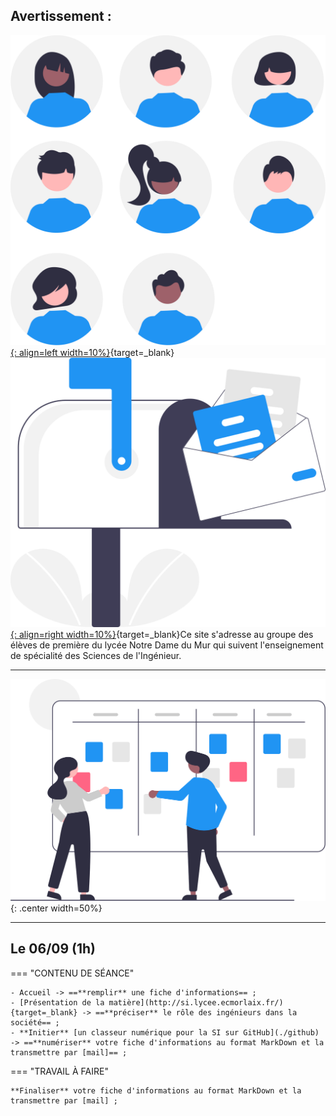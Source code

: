 
## Avertissement :

[![PJ](images/undraw_Team_re_0bfe.svg "# TEAM-1SI-2023-2024"){: align=left width=10%}](){target=_blank}[![PJ](images/undraw_Mailbox_re_dvds.svg "team-1si-20232024@ecmorlaix.fr"){: align=right width=10%}](mailto:){target=_blank}Ce site s'adresse au groupe des élèves de première du lycée Notre Dame du Mur qui suivent l'enseignement de spécialité des Sciences de l'Ingénieur.

<!-- ### Autres liens du groupe :

- [Sharepoint](https://ecmorlaix.sharepoint.com/sites/TEAM-1SI-20212022/Documents%20partages/Forms/AllItems.aspx?CT=1633078246893&RootFolder=%2Fsites%2FTEAM%2D1SI%2D20212022%2FDocuments%20partages%2FGeneral&FolderCTID=0x012000019689D1FEC0FB4E86F4D05CA2B5A0EC){target=_blank}
- [Conversation](https://outlook.office365.com/mail/group/ecmorlaix.fr/team-1si-20212022/email){target=_blank} -->

***

![board](images/undraw_Scrum_board_re_wk7v.svg){: .center width=50%}


[mail]: mailto:eric.madec@ecmorlaix.fr "eric.madec@ecmorlaix.fr"

***
<!-- 
**A LIRE :**

- [ChatGPT : « Non, le métier de développeur informatique n’est pas mort ! ](https://www.nouvelobs.com/opinions/20230321.OBS71149/chatgpt-non-le-metier-de-developpeur-informatique-n-est-pas-mort.html){target=_blank}

- [Sortir de sa zone de confort pour apprendre afin de se réaliser](https://static.wixstatic.com/media/557f79_7cbdd28074e84e4882ec9314f46d5fb0~mv2.jpeg/v1/fill/w_1024,h_768,al_c,q_90/557f79_7cbdd28074e84e4882ec9314f46d5fb0~mv2.webp){target=_blank} ;
     source : <https://www.jeromefrugere.com/post/pourquoi-dit-on-qu-il-faut-se-faire-violence-pour-sortir-de-sa-zone-de-confort>


***
## Du 03/05

=== "CONTENU DE SÉANCE"

    - Correction évaluation schéma cinématique "Casse-écrou" et "Manequin choc piéton" ;
    - Remédiation schéma cinématique ["Coupe-tube"](./SC/coupe_tube.pdf){target=_blank} ;
    - Correction évaluation schéma cinématique ["Imprimante 3D"](https://perso.crans.org/geneau/NewCligne/ressources/PDF/359_%20Sch%c3%a9ma%20cin%c3%a9-%20Imprimante%203D.pdf){target=_blank} ;
    - TD Cinématique Ouvre Porte Basculante :
        - [Figure](./SC/OuvrePorteBasculante/pdf/TDCinematiqueOuvrePorteBasculanteFigure.pdf){target=_blank} 
        - [Questions](./SC/OuvrePorteBasculante/pdf/TDCinematiqueOuvrePorteBasculanteTexte.pdf){target=_blank}
        - [Modèle Onshape](https://cad.onshape.com/documents/6a6416ba4d7a24fd56430c53/w/e2b55095d2588d686a0c1ac8/e/5176f6e2731841f719749df9){target=_blank}
        - [Notice Sprint 550S](./SC/OuvrePorteBasculante/pdf/NoticeSprint550S.pdf){target=_blank}
    - Application au [vélo elliptique](./SU/Velo_elliptique_A.pdf) : ==**Faire** la 1^ère partie pour le 11/05== 


=== "TRAVAIL À FAIRE"

    - Devoir Maison en électricité :
        - [Exercices 8, 9 et 10](https://ericecmorlaix.github.io/1SI_2022-2023/EL/Circuit_Electrique_Exercices_6-12.pdf){target=_blank} ;
        - [Imprimante 3D](https://perso.crans.org/geneau/NewCligne/ressources//PDF/601_Elect%20%20Imprimante%203D.pdf){target=_blank} ;
        - [Lanceur de balle de Pingpong](https://perso.crans.org/geneau/NewCligne/ressources//PDF/603_Elect%20Lanceur%20balle_ping%20pong.pdf){target=_blank} ;
        - [Robot tondeuse](https://perso.crans.org/geneau/NewCligne/ressources/PDF/605_Elect%20Robot%20tondeuse.pdf){target=_blank} ;
    
    - Devoir Maison en programmation :
        - Finir la programmation des objets connectés avec la carte [**QuickPi**](https://quick-pi.org/){target="_blank"} et transmettre un [`notebook.ipynb`](https://nbviewer.org/urls/ericecmorlaix.github.io/1SI_2022-2023/PY/Quick_Pi-Objets_connectes-Parcours_2.ipynb){target=_blank} complété ;
    [:fontawesome-solid-download:](https://ericecmorlaix.github.io/1SI_2022-2023/PY/Quick_Pi-Objets_connectes-Parcours_2.ipynb){ .md-button .md-button--primary}  

    - Réviser et s'entrainer encore pour une évaluation à partir de la page [newecligne/electricité](https://sites.google.com/view/newecligne/electricit%C3%A9){target=_blank} ;


***
## Du 12/04

=== "CONTENU DE SÉANCE"

    - **Faire** les activités du notebook [`Robotique-La_fonction_traiter_en_µPython-BBC_microbit.ipynb`](https://nbviewer.org/urls/ericecmorlaix.github.io/1SI_2022-2023/PY/Robotique-La_fonction_traiter_en_µPython-BBC_microbit.ipynb){target=_blank} ;
    [:fontawesome-solid-download:](https://ericecmorlaix.github.io/1SI_2022-2023/PY/Robotique-La_fonction_traiter_en_µPython-BBC_microbit.ipynb){ .md-button .md-button--primary}

    - **Poursuivre** la programmation des objets connectés avec la carte [**QuickPi**](https://quick-pi.org/){target="_blank"} à partir de la plateforme [**Castor Informatique France-IOI**](https://concours.castor-informatique.fr/){target="_blank"}​ en utilisant votre code personnel pour ce Parcours  ; ==**conserver** progressivement une trace de vos scripts dans un [`notebook.ipynb`](https://nbviewer.org/urls/ericecmorlaix.github.io/1SI_2022-2023/PY/Quick_Pi-Objets_connectes-Parcours_2.ipynb){target=_blank}== ;
    [:fontawesome-solid-download:](https://ericecmorlaix.github.io/1SI_2022-2023/PY/Quick_Pi-Objets_connectes-Parcours_2.ipynb){ .md-button .md-button--primary}
    
    - Activités de projets avec BBC micro:bit :
        - [Bougeons ensemble](./Bougeons_ensemble) ;
        - [Course en cours](https://course-en-cours.com/){target=_blank} ;
        - [RoboFesta](./Epreuve_technique.pdf){target=_blank} ;
        - [Astrolab](){target=_blank} ;    
     
=== "TRAVAIL À FAIRE"

    - Devoir Maison en électricité :
        - [Exercices 8, 9 et 10](https://ericecmorlaix.github.io/1SI_2022-2023/EL/Circuit_Electrique_Exercices_6-12.pdf){target=_blank} ;
        - [Imprimante 3D](https://perso.crans.org/geneau/NewCligne/ressources//PDF/601_Elect%20%20Imprimante%203D.pdf){target=_blank} ;
        - [Lanceur de balle de Pingpong](https://perso.crans.org/geneau/NewCligne/ressources//PDF/603_Elect%20Lanceur%20balle_ping%20pong.pdf){target=_blank} ;
        - [Robot tondeuse](https://perso.crans.org/geneau/NewCligne/ressources/PDF/605_Elect%20Robot%20tondeuse.pdf){target=_blank} ;
    
    - Devoir Maison en programmation :
        - Finir la programmation des objets connectés avec la carte [**QuickPi**](https://quick-pi.org/){target="_blank"} et transmettre un [`notebook.ipynb`](https://nbviewer.org/urls/ericecmorlaix.github.io/1SI_2022-2023/PY/Quick_Pi-Objets_connectes-Parcours_2.ipynb){target=_blank} complété ;
    [:fontawesome-solid-download:](https://ericecmorlaix.github.io/1SI_2022-2023/PY/Quick_Pi-Objets_connectes-Parcours_2.ipynb){ .md-button .md-button--primary}  

    - Réviser et s'entrainer encore pour une évaluation à partir de la page [newecligne/electricité](https://sites.google.com/view/newecligne/electricit%C3%A9){target=_blank} ;

    
***
## Du 05/04

=== "CONTENU DE SÉANCE"

    - Activités de projets :
        - [Bougeons ensemble](./Bougeons_ensemble) ;
        - [Course en cours](https://course-en-cours.com/){target=_blank} ;
        - [RoboFesta](./Epreuve_technique.pdf){target=_blank} ;
        - [Astrolab](){target=_blank} ;

    - **Progresser** en programmation des objets connectés avec la carte [**QuickPi**](https://quick-pi.org/){target="_blank"} :
        - à partir de la plateforme [**Castor Informatique France-IOI**](https://concours.castor-informatique.fr/){target="_blank"}​ en utilisant le code `g9c6nn6f` fourni​​​ pour débuter le **Parcours_2** :
        - ==**notez, transmettez-moi et conservez** votre code personnel pour ce Parcours pour y retourner d'une fois sur l'autre== ;
        - **conserver** progressivement une trace de vos scripts dans un [`notebook.ipynb`](https://nbviewer.org/urls/ericecmorlaix.github.io/1SI_2022-2023/PY/Quick_Pi-Objets_connectes-Parcours_2.ipynb){target=_blank} ;
    [:fontawesome-solid-download:](https://ericecmorlaix.github.io/1SI_2022-2023/PY/Quick_Pi-Objets_connectes-Parcours_2.ipynb){ .md-button .md-button--primary}

    - **Faire** les activités du notebook [`Robotique-La_fonction_traiter_en_µPython-BBC_microbit.ipynb`](https://nbviewer.org/urls/ericecmorlaix.github.io/1SI_2022-2023/PY/Robotique-La_fonction_traiter_en_µPython-BBC_microbit.ipynb){target=_blank} ;
    [:fontawesome-solid-download:](https://ericecmorlaix.github.io/1SI_2022-2023/PY/Robotique-La_fonction_traiter_en_µPython-BBC_microbit.ipynb){ .md-button .md-button--primary}
     
=== "TRAVAIL À FAIRE"

    - **Faire** la [mise à jour d'Obsidian pour découvrir les canvas](https://ericecmorlaix.github.io/adn-Tutoriel_Obsidian/7-Options_Plugins/#canvas){target=_blank} ;
    - Réviser et s'entrainer pour une évaluation à partir de la page [newecligne/electricité](https://sites.google.com/view/newecligne/electricit%C3%A9){target=_blank} ;
    - **Faire** les exercices [Circuits_Electriques_Exercices_6-12.pdf](https://ericecmorlaix.github.io/1SI_2022-2023/EL/Circuit_Electrique_Exercices_6-12.pdf){target=_blank} ;


***
***
## Du 17 au 24/03

=== "CONTENU DE SÉANCE"

    - Activités de projets :
        - [Bougeons ensemble](./Bougeons_ensemble) ;
        - [Course en cours](https://course-en-cours.com/){target=_blank} ;
        - [RoboFesta](./Epreuve_technique.pdf){target=_blank} ;
        - [Astrolab](){target=_blank} ;

    - **Progresser** en programmation des objets connectés avec la carte [**QuickPi**](https://quick-pi.org/){target="_blank"} :
        - à partir de la plateforme [**Castor Informatique France-IOI**](https://concours.castor-informatique.fr/){target="_blank"}​ en utilisant le code `g9c6nn6f` fourni​​​ pour débuter le **Parcours_2** :
        - ==**notez, transmettez-moi et conservez** votre code personnel pour ce Parcours pour y retourner d'une fois sur l'autre== ;
        - **conserver** progressivement une trace de vos scripts dans un [`notebook.ipynb`](https://nbviewer.org/urls/ericecmorlaix.github.io/1SI_2022-2023/PY/Quick_Pi-Objets_connectes-Parcours_2.ipynb){target=_blank} ;
    [:fontawesome-solid-download:](https://ericecmorlaix.github.io/1SI_2022-2023/PY/Quick_Pi-Objets_connectes-Parcours_2.ipynb){ .md-button .md-button--primary}

    - **Lire** [Circuits_Electriques-Introduction.pdf](./EL/Circuits_Electriques-Introduction.pdf){target=_blank}  et **Faire** les activités du notebook [`Circuit_Electrique.ipynb`](https://nbviewer.org/urls/ericecmorlaix.github.io/1SI_2022-2023/EL/Circuit_Electrique.ipynb){target=_blank} ;
    [:fontawesome-solid-download:](https://ericecmorlaix.github.io/1SI_2022-2023/EL/Circuit_Electrique.ipynb){ .md-button .md-button--primary}
     
=== "TRAVAIL À FAIRE"

    - **Faire** la [mise à jour d'Obsidian pour découvrir les canvas](https://ericecmorlaix.github.io/adn-Tutoriel_Obsidian/7-Options_Plugins/#canvas){target=_blank} ;
    - Réviser et s'entrainer pour une évaluation à partir de la page [newecligne/electricité](https://sites.google.com/view/newecligne/electricit%C3%A9){target=_blank} ;
    - **Faire** les exercices [Circuits_Electriques_Exercices_6-12.pdf](https://ericecmorlaix.github.io/1SI_2022-2023/EL/Circuit_Electrique_Exercices_6-12.pdf){target=_blank} ;


***
## Du 09/03

=== "CONTENU DE SÉANCE"

    - Activités de projets :
        - [Bougeons ensemble](./Bougeons_ensemble) ;
        - [Course en cours](https://course-en-cours.com/){target=_blank} ;
        - [RoboFesta](./Epreuve_technique.pdf){target=_blank} ;    

=== "TRAVAIL À FAIRE"

    - **Faire** la [mise à jour d'Obsidian pour découvrir les canvas](https://ericecmorlaix.github.io/adn-Tutoriel_Obsidian/7-Options_Plugins/#canvas){target=_blank} ;

***
## Le 08/03

=== "CONTENU DE SÉANCE"

    - Evaluation sur la modélisation des liaisons cinématiques ;    

=== "TRAVAIL À FAIRE"

    - **Faire** la [mise à jour d'Obsidian pour découvrir les canvas](https://ericecmorlaix.github.io/adn-Tutoriel_Obsidian/7-Options_Plugins/#canvas){target=_blank} ;

***
## Le 03/03

=== "CONTENU DE SÉANCE"

    - Evaluation sur la programmation en Python ;    

=== "TRAVAIL À FAIRE"

    - **Se préparer** pour une évaluation sur la modélisation des liaisons cinématiques pour le 08/03 ;
    - **Faire** la [mise à jour d'Obsidian pour découvrir les canvas](https://ericecmorlaix.github.io/adn-Tutoriel_Obsidian/7-Options_Plugins/#canvas){target=_blank} ;

***
## Les 01 et 02/03

=== "CONTENU DE SÉANCE"

    - Synthèse finale du parcours_1 de la programmation de la carte [**QuickPi**](https://amazon.quick-pi.org/){target="_blank"} ;
    - Correction des shémas cinématiques du [TP_Scie_Sauteuse](./SC/TP_Modelisation_Cinematique_Scie_Sauteuse.pdf){target=_blank} ;
    - Correction d'exercices de la page [schéma cinématique](https://sites.google.com/view/newecligne/m%C3%A9canique/mod%C3%A9lisation#h.7lox99tb9kg1){target=_blank} ;
    - Projets...
    - Participation aux [activités d'escape game pour l'accueil des troisièmes](https://ericecmorlaix.github.io/accueil_3/){target=_blank} le 02/03 ;    

=== "TRAVAIL À FAIRE"

    - **Se préparer** pour une évaluation sur la programmation en Python pour le 03/03 et la modélisation des liaisons cinématiques pour le 08/03 ;
    - **Faire** la [mise à jour d'Obsidian pour découvrir les canvas](https://ericecmorlaix.github.io/adn-Tutoriel_Obsidian/7-Options_Plugins/#canvas){target=_blank} ;    

***
## Du 01/02

=== "CONTENU DE SÉANCE"

    - Synthèse partielle du parcours_1 de la programmation de la carte [**QuickPi**](https://amazon.quick-pi.org/){target="_blank"} ;
    - Modélisation cinématique des mécanismes :
        - [TD_Serre_Joint](./SC/TD_Modelisation_Cinematique_Serre_Joint.pdf){target=_blank} à partir de la maquette [Serre_Joint_3D](./SC/Serre joint a pompe.zip) ;
        - [TP_Scie_Sauteuse](./SC/TP_Modelisation_Cinematique_Scie_Sauteuse.pdf){target=_blank} à partir de la maquette [Scie Sauteuse ERM](./SC/Scie Sauteuse ERM.zip) ;

    - **Faire** les exercices de la page [schéma cinématique](https://sites.google.com/view/newecligne/m%C3%A9canique/mod%C3%A9lisation#h.7lox99tb9kg1){target=_blank} ;    

=== "TRAVAIL À FAIRE"

    - **Finir** les exercices de la page [schéma cinématique](https://sites.google.com/view/newecligne/m%C3%A9canique/mod%C3%A9lisation#h.7lox99tb9kg1){target=_blank} ;
    - **Poursuivre** la programmation de la carte [**QuickPi**](https://amazon.quick-pi.org/){target="_blank"} avec votre code personnel et **conserver** progressivement une trace de vos scripts dans un [`notebook.ipynb`](https://nbviewer.org/urls/ericecmorlaix.github.io/1SI_2022-2023/PY/Quick_Pi-Objets_connectes-Parcours_1.ipynb){target=_blank} ;
    [:fontawesome-solid-download:](https://ericecmorlaix.github.io/1SI_2022-2023/PY/Quick_Pi-Objets_connectes-Parcours_1.ipynb){ .md-button .md-button--primary} ;


***
## Les 26 et 27/01

=== "CONTENU DE SÉANCE"

    - Synthèse du [tableau des liaisons cinématiques](./SC/Tableau_des_Liaisons.pdf){target=_blank} et des assemblages équivalents sur OneShape [Liaisons_Complet](https://cad.onshape.com/documents/1982af944ddb00c206b97fd0/w/3c5af1718bffce6303b4aa9b/e/d7b31fab5f11622c6ca5f655?renderMode=0&uiState=61e57fcb1e79c93d00f48bdf){target=_blank} ;

    - **Lire** le cours et **faire** les exercices de la page [schéma cinématique](https://sites.google.com/view/newecligne/m%C3%A9canique/mod%C3%A9lisation#h.7lox99tb9kg1){target=_blank} ;

    - **S'initier** à la programmation des objets connectés avec la carte [**QuickPi**](https://quick-pi.org/){target="_blank"} :
        - à partir de la plateforme [**Castor Informatique France-IOI**](https://concours.castor-informatique.fr/){target="_blank"}​ en utilisant le code `fd48mmy5` fourni​​​ pour débuter le **Parcours_1** ;
        - **regardez** la [vidéo de prise en main de l'interface](https://web.microsoftstream.com/video/3d15c5a0-a510-4553-a45c-892de0227100){target="_blank"} ;
        - ==**notez, transmettez-moi et conservez** votre code personnel pour ce Parcours pour y retourner d'une fois sur l'autre== ;

=== "TRAVAIL À FAIRE"

    - **Finir** les exercices [contacts](https://perso.crans.org/geneau/NewCligne/ressources/contact_exo.html){target=_blank} et [liaisons](https://perso.crans.org/geneau/NewCligne/ressources/liaison_exo.html){target=_blank}
    - **Poursuivre** la programmation de la carte [**QuickPi**](https://amazon.quick-pi.org/){target="_blank"} avec votre code personnel et **conserver** progressivement une trace de vos scripts dans un [`notebook.ipynb`](https://nbviewer.org/urls/ericecmorlaix.github.io/1SI_2022-2023/PY/Quick_Pi-Objets_connectes-Parcours_1.ipynb){target=_blank} ;
    [:fontawesome-solid-download:](https://ericecmorlaix.github.io/1SI_2022-2023/PY/Quick_Pi-Objets_connectes-Parcours_1.ipynb){ .md-button .md-button--primary} ;

***
## Les 18 et 25/01

=== "CONTENU DE SÉANCE"

    - Modélisation cinématique des mécanismes, [les liaisons](./SC/FC_Modelisation_Cinematique-les_liaisons.pdf){target=_blank} :
    
        - **Compléter** le [tableau des liaisons cinématiques](./SC/Tableau_des_Liaisons_à_compléter.pdf){target=_blank} à partir des vidéos de la playlist [Liaisons](https://youtube.com/playlist?list=PLbgyzlFvLKk2_oAjSikC8i2qf4JqE8A7r){target=_blank} et des cours du site [NEWECLIGNE](https://sites.google.com/view/newecligne/m%C3%A9canique/mod%C3%A9lisation){target=_blank} concernant les [contacts](https://docs.google.com/presentation/d/e/2PACX-1vSZ-0bSgMVY0jn7jnZsSwrG4Fnxgquoe-UFWLtxLezknVQ1daFrILxLiXhOLIj2ry_x3c-lMH3L-Sgy/pub?start=false&loop=false&delayms=60000&slide=id.p){target=_blank} et les [liaisons](https://docs.google.com/presentation/d/e/2PACX-1vQImG_3mGTzPloqeHZ6yebrBvQ9OFDDH0EJ6ntr5kC39dfuxKIvysbVWn-JGwdRRbEmDKoDwCQXKryj/pub?start=false&loop=false&delayms=60000&slide=id.p){target=_blank} ;

        - **Copier** le document Onshape [Liaisons](https://cad.onshape.com/documents/bdb0077e0fd32049b04b87f6/w/49b5b364a55394ba411ac26b/e/e45c2be32f93d5c667ef864a){target=_blank} et y **créer** des assemblages représentatifs des différentes liaisons...
        

=== "TRAVAIL À FAIRE"

    - Finir et transmettre l'exercice du [SUNSEARIDER](https://drive.google.com/file/d/11DvcejD6VCThwMBjk6GuaUQ-nUr2EHBi/view?pli=1){target=_blank};

    - **Faire** les exercices [contacts](https://perso.crans.org/geneau/NewCligne/ressources/contact_exo.html){target=_blank} et [liaisons](https://perso.crans.org/geneau/NewCligne/ressources/liaison_exo.html){target=_blank}

***
## Le 04/01

=== "CONTENU DE SÉANCE"
   
    - Retour sur les exercices d'énergétique à remettre et réalisation dans Obsidian avec le module complémentaire [Spaced Repetition](obsidian://show-plugin?id=obsidian-spaced-repetition)  de [flashcards partagées](https://codimd.apps.education.fr/vU39nL_3SeqhoRY7ewiBtg){target=_blank} pour se préparer à une évaluation...   

    - [mini-projet "Modeliser_ma_rue"](Modeliser_ma_rue/) : point d'étape du sprint 1, précisions de contraintes dimensionnelles des portes et fenêtres puis reprise en équipe du sprint 1 pour valider le test qu'un assemblage d'immeubles pris dans chaque équipe constitue une rue probable ;
   

=== "TRAVAIL À FAIRE"

    - Rendre les [exercices supplémentaires sur les principales puissances](./CP/Les_principales_puissances-Exercices_supplementaires.pdf){target=_blank} et l'[application au robot Camper Trolley](./CP/Les_principales_puissances-Exercice_2.pdf){target=_blank} + [Camper_DT1.pdf](./CP/Camper_DT1.pdf){target=_blank} ;

    - Poursuivre l'apprentissage du cours sur l'énergétique et faire les exercices du site [NEWECLIGNE](https://sites.google.com/view/newecligne/%C3%A9nerg%C3%A9tique){target=_blank} en particulier le [robot effibot](https://drive.google.com/file/d/106LSiFfObqF0QtIhmWBJHsZEOc9YGsXV/view){target=_blank}, la [pergolas bioclimatique](https://drive.google.com/file/d/1-R9vLaA3q4cYdeRRvD2e45aeeJE_ZkPR/view){target=_blank} et le [SUNSEARIDER](https://drive.google.com/file/d/11DvcejD6VCThwMBjk6GuaUQ-nUr2EHBi/view?pli=1){target=_blank};
    
***
## Le 08/12

=== "CONTENU DE SÉANCE"
   
    - [mini-projet "Modeliser_ma_rue"](Modeliser_ma_rue/) : synthèse du sprint 0, prise en main du workflow ;
    - **Finir** l'[application au robot Camper Trolley](./CP/Les_principales_puissances-Exercice_2.pdf){target=_blank} + [Camper_DT1.pdf](./CP/Camper_DT1.pdf){target=_blank} ;

=== "TRAVAIL À FAIRE"

    - Faire les [exercices supplémentaires sur les principales puissances](./CP/Les_principales_puissances-Exercices_supplementaires.pdf){target=_blank} ;
    - Poursuivre l'apprentissage du cours sur l'énergétique et faire les exercices du site [NEWECLIGNE](https://sites.google.com/view/newecligne/%C3%A9nerg%C3%A9tique){target=_blank} ;
    
***
## Du 01 au 07/12

=== "CONTENU DE SÉANCE"

    - **Finir** l'[application au robot Camper Trolley](./CP/Les_principales_puissances-Exercice_2.pdf){target=_blank} + [Camper_DT1.pdf](./CP/Camper_DT1.pdf){target=_blank} ;
    - [mini-projet "Modeliser_ma_rue"](Modeliser_ma_rue/) ;

=== "TRAVAIL À FAIRE"

    - Faire les [exercices supplémentaires sur les principales puissances](./CP/Les_principales_puissances-Exercices_supplementaires.pdf){target=_blank} ;
    - Poursuivre l'apprentissage du cours sur l'énergétique et faire les exercices du site [NEWECLIGNE](https://sites.google.com/view/newecligne/%C3%A9nerg%C3%A9tique){target=_blank} ;
    
***
## Le 30/11

=== "CONTENU DE SÉANCE"

    - Corrections et bilan du trimestre...
    - **Finir** l'[application au robot Camper Trolley](./CP/Les_principales_puissances-Exercice_2.pdf){target=_blank} + [Camper_DT1.pdf](./CP/Camper_DT1.pdf){target=_blank} ;
    - [mini-projet "Modeliser_ma_rue"](Modeliser_ma_rue/) ;

=== "TRAVAIL À FAIRE"

    - Faire les [exercices supplémentaires sur les principales puissances](./CP/Les_principales_puissances-Exercices_supplementaires.pdf){target=_blank} ;
    - Poursuivre l'apprentissage du cours sur l'énergétique et faire les exercices du site [NEWECLIGNE](https://sites.google.com/view/newecligne/%C3%A9nerg%C3%A9tique){target=_blank} ;
    
***
## Le 25/11

=== "CONTENU DE SÉANCE"

    - Relire le [cours sur les principales puissances](./CP/Les_principales_puissances-Cours.pdf){target=_blank} et lire le document ressource sur [l'énergie chimique](./CP/Les_principales_puissances-Exercice_2-Document_ressources.pdf){target=_blank} pour faire l'[application au robot Camper Trolley](./CP/Les_principales_puissances-Exercice_2.pdf){target=_blank} + [Camper_DT1.pdf](./CP/Camper_DT1.pdf){target=_blank} ;

=== "TRAVAIL À FAIRE"

    - Explorer d'avantage [les fonctionnalités de l'application multiplateforme Obsidian](https://ericecmorlaix.github.io/adn-Tutoriel_Obsidian/){target=_blank} ;    
    - Rechercher qui est Jean-Marc JANCOVICI ? Quelle est son actualité ? Quelles sont ses thèses ? Fait-il l'unanimité ? -> ==Réaliser une note littéraire dans Obsidian== ;    
    - Faire les [exercices supplémentaires sur les principales puissances](./CP/Les_principales_puissances-Exercices_supplementaires.pdf){target=_blank} ;
    
***
## Le 24/11

=== "CONTENU DE SÉANCE"

    - Evaluation sur **Energie-Puissance-Rendement** ;

=== "TRAVAIL À FAIRE"

    - Explorer d'avantage [les fonctionnalités de l'application multiplateforme Obsidian](https://ericecmorlaix.github.io/adn-Tutoriel_Obsidian/){target=_blank} ;    
    - Rechercher qui est Jean-Marc JANCOVICI ? Quelle est son actualité ? Quelles sont ses thèses ? Fait-il l'unanimité ? -> ==Réaliser une note littéraire dans Obsidian== ;    
    - Faire les [exercices supplémentaires sur les principales puissances](./CP/Les_principales_puissances-Exercices_supplementaires.pdf){target=_blank} ;

***
## Le 23/11

=== "CONTENU DE SÉANCE"

    - Correction de l'étude d'un [mini-compresseur](./CP/Les_principales_puissances-Exercice_Mini-Compresseur.pdf){target=_blank} en observant le système et sa [maquette numérique](./CP/mini-compresseur.zip) -> ==Réaliser un schéma de la chaine de puissance présentant les grandeurs d'efforts/flux et leurs unités avec Escalidraw dans Obsidian== ;
    
=== "TRAVAIL À FAIRE"

    - Explorer d'avantage [les fonctionnalités de l'application multiplateforme Obsidian](https://ericecmorlaix.github.io/adn-Tutoriel_Obsidian/){target=_blank} ;    
    - Rechercher qui est Jean-Marc JANCOVICI ? Quelle est son actualité ? Quelles sont ses thèses ? Fait-il l'unanimité ? -> ==Réaliser une note littéraire dans Obsidian== ;
    - Se préparer pour une évaluation sur **Energie-Puissance-Rendement** ;
    - Faire les [exercices supplémentaires sur les principales puissances](./CP/Les_principales_puissances-Exercices_supplementaires.pdf){target=_blank} ;

***

## Le 18/11

=== "CONTENU DE SÉANCE"

    - Lire le [cours sur les principales puissances](./CP/Les_principales_puissances-Cours.pdf){target=_blank} et appliquer à l'étude d'un [mini-compresseur](./CP/Les_principales_puissances-Exercice_Mini-Compresseur.pdf){target=_blank} en observant le système et sa [maquette numérique](./CP/mini-compresseur.zip) ;

=== "TRAVAIL À FAIRE"

    - Explorer d'avantage [les fonctionnalités de l'application multiplateforme Obsidian](https://ericecmorlaix.github.io/adn-Tutoriel_Obsidian/){target=_blank} ;    
    - Rechercher qui est Jean-Marc JANCOVICI ? Quelle est son actualité ? Quelles sont ses thèses ? Fait-il l'unanimité ?
    - Faire les [exercices supplémentaires sur les principales puissances](./CP/Les_principales_puissances-Exercices_supplementaires.pdf){target=_blank}

***
## Le 17/11

=== "CONTENU DE SÉANCE"

    - Correction de l'[exercice 7](./CP/Les différentes formes d'énergie - exercices - Sujet.pdf){target=_blank} -> ==Réaliser le schéma avec Escalidraw dans Obsidian== ;

=== "TRAVAIL À FAIRE"

    - Explorer d'avantage [les fonctionnalités de l'application multiplateforme Obsidian](https://ericecmorlaix.github.io/adn-Tutoriel_Obsidian/){target=_blank} ;    
    - Rechercher qui est Jean-Marc JANCOVICI ? Quelle est son actualité ? Quelles sont ses thèses ? Fait-il l'unanimité ?

***
## Le 16/11

=== "CONTENU DE SÉANCE"

    - Lire le [cours sur les différentes formes d'énergie](./CP/Les différentes formes d'énergie - Cours.pdf){target=_blank}  et faire les [exercices](./CP/Les différentes formes d'énergie - exercices - Sujet.pdf){target=_blank} ;

=== "TRAVAIL À FAIRE"

    - Explorer d'avantage [les fonctionnalités de l'application multiplateforme Obsidian](https://ericecmorlaix.github.io/adn-Tutoriel_Obsidian/){target=_blank} ;
    - Finir les [exercices](./CP/Les différentes formes d'énergie - exercices - Sujet.pdf){target=_blank} ;
    - Rechercher qui est Jean-Marc JANCOVICI ? Quelle est son actualité ? Quelles sont ses thèses ? Fait-il l'unanimité ?

***
## Les 09 et 10/11

=== "CONTENU DE SÉANCE"

    - Synthèse et correction des exercices du TAF :
        - [Ex1- Lecture d'un logigramme européen](./CI/Ex1-Lecture_d_un_logigramme_europeen.pdf){target=_blank} ;
        - [Ex2- Lecture d'une table de vérité](./CI/Ex2-Lecture_table_de_verite.pdf){target=_blank} (+ présentation tableau de [Karnaugh](https://www.positron-libre.com/cours/electronique/logique-combinatoire/tableau-karnaugh/tableau-karnaugh.php){target=_blank});
        - [Ex3- Construire un logigramme hétérogène américain.pdf](./CI/Ex3-Construire_un_logigramme_heterogene_americain.pdf){target=_blank} ;
        - [Ex4- Construire une table de vérité](./CI/Ex4-Construire_une_table_de_verite.pdf){target=_blank} ;
    - Evaluation sur les fonctions logiques de la chaine d'information ;
    - Présentation d'un [tutoriel pour l'application multiplateforme Obsidian](https://ericecmorlaix.github.io/adn-Tutoriel_Obsidian/){target=_blank} -> ==Avec l'aide de ShortCut d'automatisation [Capter idée](https://www.icloud.com/shortcuts/40a6686913734aaca605dc1081791336) et [Partager Média](https://www.icloud.com/shortcuts/6285c561258343bfb06b6b58a1956258) collecter des données sur une note du jour dans votre coffre d'Obsidian localisé sur votre iPad== ;

=== "TRAVAIL À FAIRE"

    - Explorer d'avantage [les fonctionnalités de l'application multiplateforme Obsidian](https://ericecmorlaix.github.io/adn-Tutoriel_Obsidian/){target=_blank}
    
    - **Finir** l'expérimentation des [Fonctions_Logiques-Exercice_Leve_Vitre_Electrique.ipynb](https://nbviewer.org/urls/ericecmorlaix.github.io/1SI_2022-2023/CI/Fonctions_Logiques-Exercice_Leve_Vitre_Electrique.ipynb){target="_blank"} : ==**Convertir** le `notebook.ipynb` de Carnets complété en `note.md` d'Obsidian et   les **transmettre** par [mail]==.
    [:fontawesome-solid-download: Télécharger le notebook de l'exercice d'application](https://ericecmorlaix.github.io/1SI_2022-2023/CI/Fonctions_Logiques-Exercice_Leve_Vitre_Electrique.ipynb){ .md-button .md-button--primary }

***
## Les 13, 14/10 : (1h x 2)

=== "CONTENU DE SÉANCE"

    - Synthèse de [Logique de la chaine d'information](https://nbviewer.org/urls/ericecmorlaix.github.io/1SI_2022-2023/CI/Fonctions_Logiques-Suite.ipynb){target="_blank"} ->==**Décrire** la logique d'un Va & Vient...== ;
    [:fontawesome-solid-download: Télécharger le notebook du cours](https://nbviewer.org/urls/ericecmorlaix.github.io/1SI_2022-2023/CI/Fonctions_Logiques-Suite.ipynb){ .md-button .md-button--primary }

    - **Expérimenter** [Fonctions_Logiques-Exercice_Leve_Vitre_Electrique.ipynb](https://nbviewer.org/urls/ericecmorlaix.github.io/1SI_2022-2023/CI/Fonctions_Logiques-Exercice_Leve_Vitre_Electrique.ipynb){target="_blank"} et le **transmettre** par [mail].
    [:fontawesome-solid-download: Télécharger le notebook de l'exercice d'application](https://ericecmorlaix.github.io/1SI_2022-2023/CI/Fonctions_Logiques-Exercice_Leve_Vitre_Electrique.ipynb){ .md-button .md-button--primary }

    - Découverte de l'application multiplateforme [Obsidian](https://obsidian.md/){target=_blank}

    <iframe width="560" height="315" src="https://www.youtube-nocookie.com/embed/WRkvdtm7ybw" title="YouTube video player" frameborder="0" allow="accelerometer; autoplay; clipboard-write; encrypted-media; gyroscope; picture-in-picture" allowfullscreen></iframe>

    <iframe width="560" height="315" src="https://www.youtube-nocookie.com/embed/videoseries?list=PL8bMNHR1PpLgkSs5-Bg6icsdxPGsklzai" title="YouTube video player" frameborder="0" allow="accelerometer; autoplay; clipboard-write; encrypted-media; gyroscope; picture-in-picture" allowfullscreen></iframe>

=== "TRAVAIL À FAIRE"
    
    - **Poursuivre** [Fonctions_Logiques-Exercice_Leve_Vitre_Electrique.ipynb](https://nbviewer.org/urls/ericecmorlaix.github.io/1SI_2022-2023/CI/Fonctions_Logiques-Exercice_Leve_Vitre_Electrique.ipynb){target="_blank"} et le **transmettre** par [mail].
    [:fontawesome-solid-download: Télécharger le notebook de l'exercice d'application](https://ericecmorlaix.github.io/1SI_2022-2023/CI/Fonctions_Logiques-Exercice_Leve_Vitre_Electrique.ipynb){ .md-button .md-button--primary }

    - Se préparer pour une ==évaluation sur les fonctions logiques pour le 21/10== en faisant les exercices d'entrainement supplémentaires :
        - [Ex1- Lecture d'un logigramme européen](./CI/Ex1-Lecture_d_un_logigramme_europeen.pdf){target=_blank} ;
        - [Ex2- Lecture d'une table de vérité](./CI/Ex2-Lecture_table_de_verite.pdf){target=_blank} ;
        - [Ex3- Construire un logigramme hétérogène américain.pdf](./CI/Ex3-Construire_un_logigramme_heterogene_americain.pdf){target=_blank} ;
        - [Ex4- Construire une table de vérité](./CI/Ex4-Construire_une_table_de_verite.pdf){target=_blank} ;

***

## Le 12/10 : (2h)

=== "CONTENU DE SÉANCE"

    - Poursuite de [Logique de la chaine d'information](https://nbviewer.org/urls/ericecmorlaix.github.io/1SI_2022-2023/CI/Fonctions_Logiques-Suite.ipynb){target="_blank"} ->==**Décrire** la logique d'un Va & Vient...== ;
    [:fontawesome-solid-download: Télécharger le notebook du cours](https://nbviewer.org/urls/ericecmorlaix.github.io/1SI_2022-2023/CI/Fonctions_Logiques-Suite.ipynb){ .md-button .md-button--primary }

=== "TRAVAIL À FAIRE"
    
    - **Poursuivre** [Fonctions_Logiques-Exercice_Leve_Vitre_Electrique.ipynb](https://nbviewer.org/urls/ericecmorlaix.github.io/1SI_2022-2023/CI/Fonctions_Logiques-Exercice_Leve_Vitre_Electrique.ipynb){target="_blank"} et le **transmettre** par [mail].
    [:fontawesome-solid-download: Télécharger le notebook de l'exercice d'application](https://ericecmorlaix.github.io/1SI_2022-2023/CI/Fonctions_Logiques-Exercice_Leve_Vitre_Electrique.ipynb){ .md-button .md-button--primary }
***

## Le 07/10 : (1h)

=== "CONTENU DE SÉANCE"

    - Correction de l'évaluation en analyse fonctionnelle SYSML + [numération et codage de l'information](https://nbviewer.org/urls/ericecmorlaix.github.io/1SI_2022-2023/CI/Correction_Evaluation_Numeration.ipynb) [:fontawesome-solid-download: Télécharger le notebook de l'exercice d'application](https://ericecmorlaix.github.io/1SI_2022-2023/CI/Correction_Evaluation_Numeration.ipynb){ .md-button .md-button--primary } ;

    - Correction des questions du notebook [Fonctions_Logiques-Google_doodle.ipynb](https://nbviewer.org/urls/ericecmorlaix.github.io/1SI_2022-2023/CI/Fonctions_Logiques-Google_doodle.ipynb){target="_blank"} ;

    - Poursuite de [Logique de la chaine d'information](https://nbviewer.org/urls/ericecmorlaix.github.io/1SI_2022-2023/CI/Fonctions_Logiques-Suite.ipynb){target="_blank"} ->==**Décrire** la logique d'un Va & Vient...== ;
    [:fontawesome-solid-download: Télécharger le notebook du cours](https://ericecmorlaix.github.io/1SI_2022-2023/CI/Fonctions_Logiques-Suite.ipynb){ .md-button .md-button--primary }

=== "TRAVAIL À FAIRE"
    
    - **Commencer** [Fonctions_Logiques-Exercice_Leve_Vitre_Electrique.ipynb](https://nbviewer.org/urls/ericecmorlaix.github.io/1SI_2022-2023/CI/Fonctions_Logiques-Exercice_Leve_Vitre_Electrique.ipynb){target="_blank"} et le **transmettre** par [mail].
    [:fontawesome-solid-download: Télécharger le notebook de l'exercice d'application](https://ericecmorlaix.github.io/1SI_2022-2023/CI/Fonctions_Logiques-Exercice_Leve_Vitre_Electrique.ipynb){ .md-button .md-button--primary }

***

## Du 29/09 au 06/10  : (1h x2 + 2h)

=== "CONTENU DE SÉANCE"

    - **Faire** les activités pratiques du notebook [Logique de la chaine d'information](https://nbviewer.org/urls/ericecmorlaix.github.io/1SI_2022-2023/CI/Fonctions_Logiques-Initial.ipynb){target="_blank"} ->==**Décrire** la logique d'un Va & Vient...== ;
    [:fontawesome-solid-download: Télécharger le notebook du cours](https://ericecmorlaix.github.io/1SI_2022-2023/CI/Fonctions_Logiques-Initial.ipynb){ .md-button .md-button--primary }

=== "TRAVAIL À FAIRE"
    
    - **Répondre** aux questions du notebook [Fonctions_Logiques-Google_doodle.ipynb](https://nbviewer.org/urls/ericecmorlaix.github.io/1SI_2022-2023/CI/Fonctions_Logiques-Google_doodle.ipynb){target="_blank"} et le **transmettre** par [mail].
    [:fontawesome-solid-download: Télécharger le notebook de l'exercice d'application](https://ericecmorlaix.github.io/1SI_2022-2023/CI/Fonctions_Logiques-Google_doodle.ipynb){ .md-button .md-button--primary }

***
## Le 28/09 : (2h)

=== "CONTENU DE SÉANCE"

    - Evaluation en analyse fonctionnelle SYSML + numération et codage de l'information ;

    - [Logique de la chaine d'information](https://nbviewer.org/urls/ericecmorlaix.github.io/1SI_2022-2023/CI/Fonctions_Logiques-Initial.ipynb){target="_blank"} ->==**Décrire** la logique d'un Va & Vient...== ;
    [:fontawesome-solid-download: Télécharger le notebook du cours](https://ericecmorlaix.github.io/1SI_2022-2023/CI/Fonctions_Logiques-Initial.ipynb){ .md-button .md-button--primary }

=== "TRAVAIL À FAIRE"
    
    - **Répondre** aux questions du notebook [Fonctions_Logiques-Google_doodle.ipynb](https://nbviewer.org/urls/ericecmorlaix.github.io/1SI_2022-2023/CI/Fonctions_Logiques-Google_doodle.ipynb){target="_blank"} et le **transmettre** par [mail].
    [:fontawesome-solid-download: Télécharger le notebook de l'exercice d'application](https://ericecmorlaix.github.io/1SI_2022-2023/CI/Fonctions_Logiques-Google_doodle.ipynb){ .md-button .md-button--primary }


***
## Du 21 au 23/09 : (2h + 2x1h)

=== "CONTENU DE SÉANCE"

    - Correction du travail demandé... ;
    - Focus sur la [chaine d'information, notion de numération](https://nbviewer.org/urls/ericecmorlaix.github.io/1SI_2022-2023/CI/ChaineInformation-Numeration.ipynb){target="_blank"} ->==**Faire** les exercices de conversion...== ;
    [:fontawesome-solid-download: Télécharger le notebook du cours](https://ericecmorlaix.github.io/1SI_2022-2023/CI/ChaineInformation-Numeration.ipynb){ .md-button .md-button--primary }

=== "TRAVAIL À FAIRE"
    
    - **Finir** les exercices de conversion ;
    - **_Se préparer pour une évaluation en analyse fonctionnelle SYSML + numération et codage de l'information pour le mercredi 28/09_**

***
## Du 14 au 16/09 : (2h + 2x1h)

=== "CONTENU DE SÉANCE"

    - Cours [Analyse Fontionn​elle Interne​​](https://nbviewer.org/github/ericECmorlaix/1SI_2022-2023/blob/main/docs/AF/OutilsAnalyseFonctionnelleInterne.ipynb){target=_blank​} -> ==**découvrir** plus avant le SysML et l'outil de dessin vectoriel​​ [Draw.io - Diagrams.net](https://www.diagrams.net/){target=_blank} ;==  
    [:fontawesome-solid-download: Télécharger le notebook du cours](https://ericecmorlaix.github.io/1SI_2022-2023/AF/OutilsAnalyseFonctionnelleInterne.ipynb){ .md-button .md-button--primary } 

    - **Réviser** les notions de SYSML sur le site [NewEcligne](https://sites.google.com/view/newecligne/sysml){target=_blank} ;
    
    - **Explorer** plus avant des fonctionnalités des [Notebook Jupyter](./notebook)


=== "TRAVAIL À FAIRE"

    **Finir** sur drawio un dessin présentant les chaines d'information et de puissance de la bouilloire avec [l'application Draw.io - Diagrams.net](https://app.diagrams.net/){:target="_blank"} puis l'**insérer** dans une cellule​ markdown de votre notebook du cours [Analyse Fontionn​elle Interne​​](https://nbviewer.org/github/ericECmorlaix/1SI_2022-2023/blob/main/docs/AF/OutilsAnalyseFonctionnelleInterne.ipynb){target=_blank}​ et le **transmettre** par [mail].

    - **Réviser** les notions de SYSML sur le site [NewEcligne](https://sites.google.com/view/newecligne/sysml){target=_blank} ;
    
    - **Explorer** plus avant des fonctionnalités des [Notebook Jupyter](./notebook)

*** 
## Les 08 et 09/09 : (2x1h)

=== "CONTENU DE SÉANCE"

    - **Finir** la mise en place de [votre classeur numérique pour la SI sur GitHub](./github) -> ==**Reprendre** depuis un des PC du labo de SI via GitPod dans l'environnement de Visual Studio Code et en utilisant des notebook jupyter== ;

    - Cours [Analyse Fontionn​elle Externe​​](https://nbviewer.org/github/ericECmorlaix/1SI_2022-2023/blob/main/docs/AF/OutilsAnalyseFonctionnelleExterne.ipynb){target=_blank​} -> ==**découvrir** le SysML et l'outil de dessin vectoriel​​ [Draw.io - Diagrams.net](https://www.diagrams.net/){target=_blank} ;==  
    [:fontawesome-solid-download: Télécharger le notebook du cours](https://ericecmorlaix.github.io/1SI_2022-2023/AF/OutilsAnalyseFonctionnelleExterne.ipynb){ .md-button .md-button--primary } 


=== "TRAVAIL À FAIRE"

    **Reproduire** le diagramme des cas d'utilisation de la bouilloire avec [l'application Draw.io - Diagrams.net](https://app.diagrams.net/){:target="_blank"} puis l'**insérer** dans une cellule​ markdown de votre notebook du cours [Analyse Fontionn​elle Externe​​](https://nbviewer.org/github/ericECmorlaix/1SI_2022-2023/blob/main/docs/AF/OutilsAnalyseFonctionnelleExterne.ipynb){target=_blank}​ et le **transmettre** par [mail].

*** 

## Le 07/09 : (2h)

=== "CONTENU DE SÉANCE"

    - **Poursuivre** la mise en place d'[un classeur numérique pour la SI sur GitHub](./github) -> ==**Se questionner** : dépôt public ou privé, poids d'un mail avec PJ, ... ?== ;   


=== "TRAVAIL À FAIRE"

    - **Finir** la mise en place de [votre classeur numérique pour la SI sur GitHub](./github) depuis la tablette iPad via GitPod dans l'environnement de Visual Studio Code ;

*** 
-->
## Le 06/09 (1h)

=== "CONTENU DE SÉANCE"

    - Accueil -> ==**remplir** une fiche d'informations== ;
    - [Présentation de la matière](http://si.lycee.ecmorlaix.fr/){target=_blank} -> ==**préciser** le rôle des ingénieurs dans la société== ;
    - **Initier** [un classeur numérique pour la SI sur GitHub](./github) -> ==**numériser** votre fiche d'informations au format MarkDown et la transmettre par [mail]== ;

=== "TRAVAIL À FAIRE"

    **Finaliser** votre fiche d'informations au format MarkDown et la transmettre par [mail] ;

